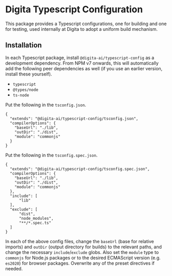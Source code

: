 
# Digita Typescript Configuration

This package provides a Typescript configurations, one for building and one for testing, used internally at Digita to adopt a uniform build mechanism.

## Installation

In each Typescript package, install `@digita-ai/typescript-config` as a development dependency. From NPM v7 onwards, this will automatically add the following peer dependencies as well (if you use an earlier version, install these yourself). 

- `typescript`
- `@types/node`
- `ts-node`

Put the following in the `tsconfig.json`.

```
{
  "extends": "@digita-ai/typescript-config/tsconfig.json",
  "compilerOptions": {
    "baseUrl": "./lib",
    "outDir": "./dist",
    "module": "commonjs"
  }
}
```

Put the following in the `tsconfig.spec.json`.

```
{
  "extends": "@digita-ai/typescript-config/tsconfig.spec.json",
  "compilerOptions": {
    "baseUrl": "./lib",
    "outDir": "./dist",
    "module": "commonjs"
  },
  "include": [ 
      "lib" 
  ],
  "exclude": [
      "dist",
      "node_modules",
      "**/*.spec.ts"
  ]
}
```

In each of the above config files, change the `baseUrl` (base for relative imports) and `outDir` (output directory for builds) to the relevant paths, and change the necessary `include`/`exclude` globs. Also set the `module` type to `commonjs` for Node.js packages or to the desired ECMAScript version (e.g. `es2020`) for browser packages. Overwrite any of the preset directives if needed.